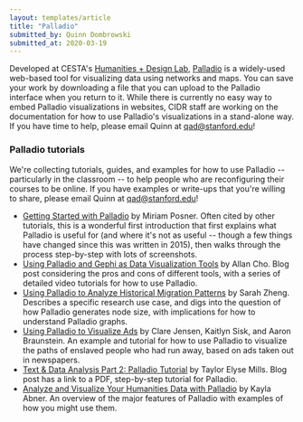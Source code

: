 ```yaml
---
layout: templates/article
title: "Palladio"
submitted_by: Quinn Dombrowski
submitted_at: 2020-03-19
---
```


Developed at CESTA's [Humanities + Design Lab](http://hdlab.stanford.edu/), [Palladio](http://hdlab.stanford.edu/palladio/) is a widely-used web-based tool for visualizing data using networks and maps. You can save your work by downloading a file that you can upload to the Palladio interface when you return to it. While there is currently no easy way to embed Palladio visualizations in websites, CIDR staff are working on the documentation for how to use Palladio's visualizations in a stand-alone way. If you have time to help, please email Quinn at [qad@stanford.edu](mailto:qad@stanford.edu)!


### Palladio tutorials


We're collecting tutorials, guides, and examples for how to use Palladio -- particularly in the classroom -- to help people who are reconfiguring their courses to be online. If you have examples or write-ups that you're willing to share, please email Quinn at [qad@stanford.edu](mailto:qad@stanford.edu)!


* [Getting Started with Palladio](https://miriamposner.com/blog/getting-started-with-palladio/) by Miriam Posner. Often cited by other tutorials, this is a wonderful first introduction that first explains what Palladio is useful for (and where it's not as useful -- though a few things have changed since this was written in 2015), then walks through the process step-by-step with lots of screenshots.
* [Using Palladio and Gephi as Data Visualization Tools](https://www.allancho.com/2019/10/using-palladio-and-gephi-as-data.html) by Allan Cho. Blog post considering the pros and cons of different tools, with a series of detailed video tutorials for how to use Palladio.
* [Using Palladio to Analyze Historical Migration Patterns](http://blogs.ubc.ca/szhang/tutorials/) by Sarah Zheng. Describes a specific research use case, and digs into the question of how Palladio generates node size, with implications for how to understand Palladio graphs.
* [Using Palladio to Visualize Ads](http://ricedh.github.io/01-palladio.html) by Clare Jensen, Kaitlyn Sisk, and Aaron Braunstein. An example and tutorial for how to use Palladio to visualize the paths of enslaved people who had run away, based on ads taken out in newspapers.
* [Text & Data Analysis Part 2: Palladio Tutorial](https://taylorelysemills.org/tutorials/text-data-analysis-part-2-palladio-tutorial/) by Taylor Elyse Mills. Blog post has a link to a PDF, step-by-step tutorial for Palladio.
* [Analyze and Visualize Your Humanities Data with Palladio](https://publish.illinois.edu/commonsknowledge/2018/10/01/analyze-and-visualize-your-humanities-data-with-palladio/) by Kayla Abner. An overview of the major features of Palladio with examples of how you might use them.
